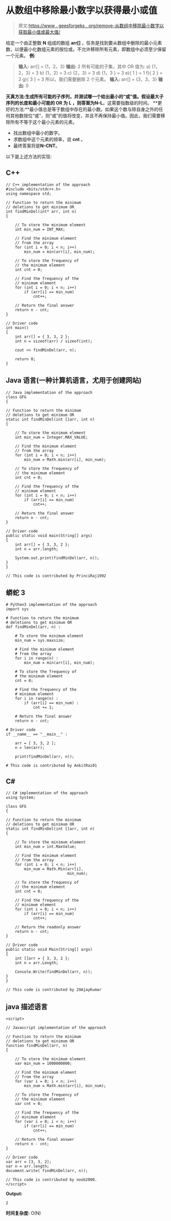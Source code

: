 # 从数组中移除最小数字以获得最小或值

> 原文:[https://www . geesforgeks . org/remove-从数组中移除最小数字以获取最小值或最大值/](https://www.geeksforgeeks.org/remove-minimum-numbers-from-the-array-to-get-minimum-or-value/)

给定一个由正整数 **N** 组成的数组 **arr[]** ，任务是找到要从数组中删除的最小元素数，以便最小化数组元素的按位或。不允许移除所有元素，即数组中必须至少保留一个元素。
**例:**

> **输入:** arr[] = {1，2，3}
> **输出:** 2
> 所有可能的子集，其中 OR 值为:
> a) {1，2，3} = 3
> b) {1，2} = 3
> c) {2，3} = 3
> d) {1，3 } = 3
> e){ 1 } = 1
> f){ 2 } = 2
> g){ 3 } = 3
> 所以，我们需要删除 2 个元素。
> **输入:** arr[] = {3，3，3}
> **输出:** 0

**天真方法:**生成所有可能的子序列，并测试哪一个给出最小的“或”值。假设最大子序列的长度和最小可能的 OR 为 **L** ，则答案为**N–L**。这需要指数级的时间。
**更好的方法:**最小值总是等于数组中存在的最小数。如果这个数与除自身之外的任何其他数按位“或”，则“或”的值将改变，并且不再保持最小值。因此，我们需要移除所有不等于这个最小元素的元素。

*   找出数组中最小的数字。
*   求数组中这个元素的频率，说 **cnt** 。
*   最终答案将是**N–CNT**。

以下是上述方法的实现:

## C++

```
// C++ implementation of the approach
#include <bits/stdc++.h>
using namespace std;

// Function to return the minimum
// deletions to get minimum OR
int findMinDel(int* arr, int n)
{

    // To store the minimum element
    int min_num = INT_MAX;

    // Find the minimum element
    // from the array
    for (int i = 0; i < n; i++)
        min_num = min(arr[i], min_num);

    // To store the frequency of
    // the minimum element
    int cnt = 0;

    // Find the frequency of the
    // minimum element
    for (int i = 0; i < n; i++)
        if (arr[i] == min_num)
            cnt++;

    // Return the final answer
    return n - cnt;
}

// Driver code
int main()
{
    int arr[] = { 3, 3, 2 };
    int n = sizeof(arr) / sizeof(int);

    cout << findMinDel(arr, n);

    return 0;
}
```

## Java 语言(一种计算机语言，尤用于创建网站)

```
// Java implementation of the approach
class GFG
{

// Function to return the minimum
// deletions to get minimum OR
static int findMinDel(int []arr, int n)
{

    // To store the minimum element
    int min_num = Integer.MAX_VALUE;

    // Find the minimum element
    // from the array
    for (int i = 0; i < n; i++)
        min_num = Math.min(arr[i], min_num);

    // To store the frequency of
    // the minimum element
    int cnt = 0;

    // Find the frequency of the
    // minimum element
    for (int i = 0; i < n; i++)
        if (arr[i] == min_num)
            cnt++;

    // Return the final answer
    return n - cnt;
}

// Driver code
public static void main(String[] args)
{
    int arr[] = { 3, 3, 2 };
    int n = arr.length;

    System.out.print(findMinDel(arr, n));
}
}

// This code is contributed by PrinciRaj1992
```

## 蟒蛇 3

```
# Python3 implementation of the approach
import sys

# Function to return the minimum
# deletions to get minimum OR
def findMinDel(arr, n) :

    # To store the minimum element
    min_num = sys.maxsize;

    # Find the minimum element
    # from the array
    for i in range(n) :
        min_num = min(arr[i], min_num);

    # To store the frequency of
    # the minimum element
    cnt = 0;

    # Find the frequency of the
    # minimum element
    for i in range(n) :
        if (arr[i] == min_num) :
            cnt += 1;

    # Return the final answer
    return n - cnt;

# Driver code
if __name__ == "__main__" :

    arr = [ 3, 3, 2 ];
    n = len(arr);

    print(findMinDel(arr, n));

# This code is contributed by AnkitRai01
```

## C#

```
// C# implementation of the approach
using System;

class GFG
{

// Function to return the minimum
// deletions to get minimum OR
static int findMinDel(int []arr, int n)
{

    // To store the minimum element
    int min_num = int.MaxValue;

    // Find the minimum element
    // from the array
    for (int i = 0; i < n; i++)
        min_num = Math.Min(arr[i],
                           min_num);

    // To store the frequency of
    // the minimum element
    int cnt = 0;

    // Find the frequency of the
    // minimum element
    for (int i = 0; i < n; i++)
        if (arr[i] == min_num)
            cnt++;

    // Return the readonly answer
    return n - cnt;
}

// Driver code
public static void Main(String[] args)
{
    int []arr = { 3, 3, 2 };
    int n = arr.Length;

    Console.Write(findMinDel(arr, n));
}
}

// This code is contributed by 29AjayKumar
```

## java 描述语言

```
<script>

// Javascript implementation of the approach

// Function to return the minimum
// deletions to get minimum OR
function findMinDel(arr, n)
{

    // To store the minimum element
    var min_num = 1000000000;

    // Find the minimum element
    // from the array
    for (var i = 0; i < n; i++)
        min_num = Math.min(arr[i], min_num);

    // To store the frequency of
    // the minimum element
    var cnt = 0;

    // Find the frequency of the
    // minimum element
    for (var i = 0; i < n; i++)
        if (arr[i] == min_num)
            cnt++;

    // Return the final answer
    return n - cnt;
}

// Driver code
var arr = [3, 3, 2];
var n = arr.length;
document.write( findMinDel(arr, n));

// This code is contributed by noob2000.
</script>
```

**Output:** 

```
2
```

**时间复杂度:** O(N)